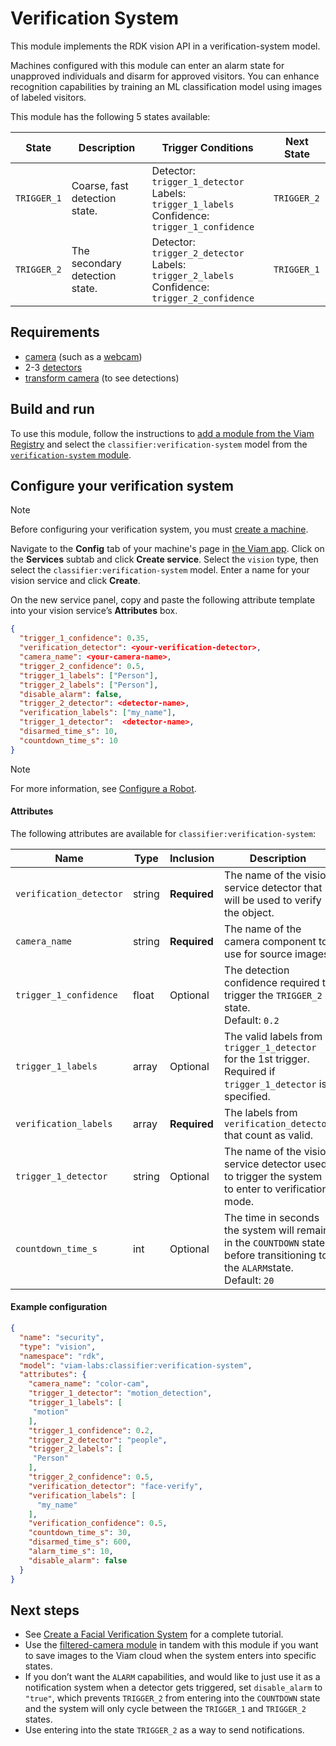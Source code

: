 # Verification System

This module implements the RDK vision API in a verification-system model.

Machines configured with this module can enter an alarm state for unapproved individuals and disarm for approved visitors. You can enhance recognition capabilities by training an ML classification model using images of labeled visitors. 

This module has the following 5 states available:

| State | Description | Trigger Conditions | Next State  |
| ------------- | ------------- | ------------- | ------------- |
| `TRIGGER_1` | Coarse, fast detection state. | Detector: `trigger_1_detector`<br/>Labels: `trigger_1_labels`<br/>Confidence: `trigger_1_confidence` | `TRIGGER_2` |
| `TRIGGER_2` | The secondary detection state. | Detector: `trigger_2_detector`<br/>Labels: `trigger_2_labels`<br/>Confidence: `trigger_2_confidence` | `TRIGGER_1`   |

## Requirements

- [camera](https://docs.viam.com/components/camera/) (such as a [webcam](https://docs.viam.com/components/camera/webcam/))
- 2-3 [detectors](https://docs.viam.com/ml/vision/mlmodel/)
- [transform camera](https://docs.viam.com/components/camera/transform/) (to see detections)

## Build and run

To use this module, follow the instructions to [add a module from the Viam Registry](https://docs.viam.com/registry/configure/#add-a-modular-resource-from-the-viam-registry) and select the `classifier:verification-system` model from the [`verification-system` module](https://app.viam.com/module/viam-labs/verification-system).

## Configure your verification system

> [!NOTE]
> Before configuring your verification system, you must [create a machine](https://docs.viam.com/fleet/machines/#add-a-new-machine).

Navigate to the **Config** tab of your machine's page in [the Viam app](https://app.viam.com).
Click on the **Services** subtab and click **Create service**.
Select the `vision` type, then select the `classifier:verification-system` model.
Enter a name for your vision service and click **Create**.

On the new service panel, copy and paste the following attribute template into your vision service’s **Attributes** box. 

```json
{
  "trigger_1_confidence": 0.35,
  "verification_detector": <your-verification-detector>,
  "camera_name": <your-camera-name>,
  "trigger_2_confidence": 0.5,
  "trigger_1_labels": ["Person"],
  "trigger_2_labels": ["Person"],
  "disable_alarm": false,
  "trigger_2_detector": <detector-name>,
  "verification_labels": ["my_name"],
  "trigger_1_detector":  <detector-name>,
  "disarmed_time_s": 10,
  "countdown_time_s": 10
}
```

> [!NOTE]
> For more information, see [Configure a Robot](https://docs.viam.com/manage/configuration/).

#### Attributes

The following attributes are available for `classifier:verification-system`:

| Name  | Type | Inclusion | Description |
| ------------- | ------------- | ------------- | ------------- |
| `verification_detector` | string | **Required** | The name of the vision service detector that will be used to verify the object.|
| `camera_name` | string | **Required** | The name of the camera component to use for source images.  |
| `trigger_1_confidence` | float | Optional | The detection confidence required to trigger the `TRIGGER_2` state.<br/> Default: `0.2`|
| `trigger_1_labels` | array | Optional| The valid labels from `trigger_1_detector` for the 1st trigger.<br/> Required if `trigger_1_detector` is specified.  |
| `verification_labels` | array | **Required** | The labels from `verification_detector` that count as valid. |
| `trigger_1_detector` | string | Optional | The name of the vision service detector used to trigger the system to enter to verification mode. |
| `countdown_time_s` | int | Optional | The time in seconds the system will remain in the `COUNTDOWN` state before transitioning to the `ALARM`state.<br/> Default: `20` |

#### Example configuration

```json
{
  "name": "security",
  "type": "vision",
  "namespace": "rdk",
  "model": "viam-labs:classifier:verification-system",
  "attributes": {
    "camera_name": "color-cam",
    "trigger_1_detector": "motion_detection",
    "trigger_1_labels": [
     "motion"
    ],
    "trigger_1_confidence": 0.2,
    "trigger_2_detector": "people",
    "trigger_2_labels": [
     "Person"
    ],
    "trigger_2_confidence": 0.5,
    "verification_detector": "face-verify",
    "verification_labels": [
      "my_name"
    ],
    "verification_confidence": 0.5,
    "countdown_time_s": 30,
    "disarmed_time_s": 600,
    "alarm_time_s": 10,
    "disable_alarm": false
  }
}
```

## Next steps

- See [Create a Facial Verification System](https://docs.viam.com/tutorials/projects/verification-system/#configure-a-verification-system) for a complete tutorial.
- Use the [filtered-camera module](https://app.viam.com/module/erh/filtered-camera) in tandem with this module if you want to save images to the Viam cloud when the system enters into specific states.
- If you don’t want the `ALARM` capabilities, and would like to just use it as a notification system when a detector gets triggered, set `disable_alarm` to `"true"`, which prevents `TRIGGER_2` from entering into the `COUNTDOWN` state and the system will only cycle between the `TRIGGER_1` and `TRIGGER_2` states.
- Use entering into the state `TRIGGER_2` as a way to send notifications.